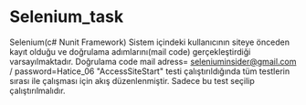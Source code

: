 # Selenium_task
Selenium(c# Nunit Framework)
Sistem içindeki kullanıcının siteye önceden kayıt olduğu ve doğrulama adımlarını(mail code) gerçekleştirdiği varsayılmaktadır.
Doğrulama code mail adress= seleniuminsider@gmail.com / password=Hatice_06
"AccessSiteStart" testi çalıştırıldığında tüm testlerin sırası ile çalışması için akış düzenlenmiştir. Sadece bu test seçilip çalıştırılmalıdır.
